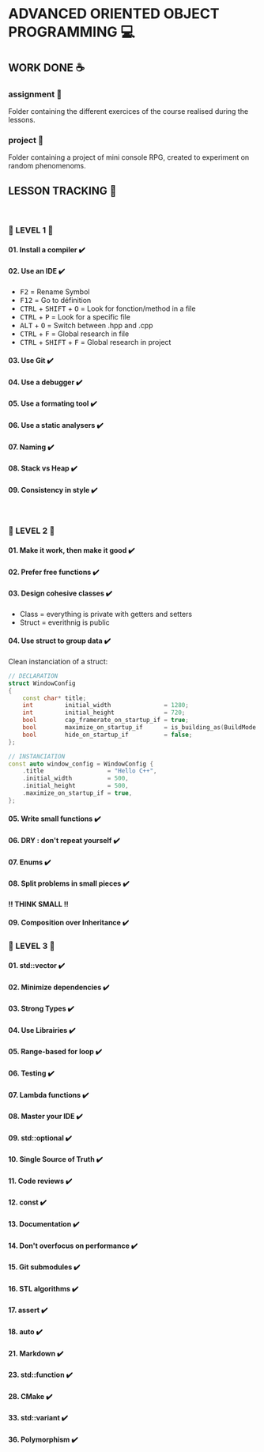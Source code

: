 # ADVANCED ORIENTED OBJECT PROGRAMMING :computer:

## WORK DONE :coffee:

### assignment :file_folder:
Folder containing the different exercices of the course realised during the lessons.

### project :file_folder:
Folder containing a project of mini console RPG, created to experiment on random phenomenoms.

## LESSON TRACKING :memo:
</br>

### :pill: LEVEL 1 :pill:

#### 01. Install a compiler :heavy_check_mark:
#### 02. Use an IDE :heavy_check_mark:

- <kbd>F2</kbd>     =   Rename Symbol
- <kbd>F12</kbd>    =   Go to définition
- <kbd>CTRL</kbd> + <kbd>SHIFT</kbd> + <kbd>O</kbd>    =   Look for fonction/method in a file
- <kbd>CTRL</kbd> + <kbd>P</kbd>    =   Look for a specific file
- <kbd>ALT</kbd> + <kbd>O</kbd>     =    Switch between .hpp and .cpp
- <kbd>CTRL</kbd> + <kbd>F</kbd>   =   Global research in file
- <kbd>CTRL</kbd> + <kbd>SHIFT</kbd> + <kbd>F</kbd>   =   Global research in project

#### 03. Use Git :heavy_check_mark:
#### 04. Use a debugger :heavy_check_mark:
#### 05. Use a formating tool :heavy_check_mark:
#### 06. Use a static analysers :heavy_check_mark:
#### 07. Naming :heavy_check_mark:
#### 08. Stack vs Heap :heavy_check_mark:
#### 09. Consistency in style :heavy_check_mark:
</br>

### :pill: LEVEL 2 :pill:

#### 01. Make it work, then make it good :heavy_check_mark:
#### 02. Prefer free functions :heavy_check_mark:
#### 03. Design cohesive classes :heavy_check_mark:

- Class = everything is private with getters and setters
- Struct = everithnig is public

#### 04. Use struct to group data :heavy_check_mark:
Clean instanciation of a struct:
```cpp
// DECLARATION
struct WindowConfig
{
    const char* title;
    int         initial_width               = 1280;
    int         initial_height              = 720;
    bool        cap_framerate_on_startup_if = true;
    bool        maximize_on_startup_if      = is_building_as(BuildMode::Release);
    bool        hide_on_startup_if          = false;
};
```
```cpp
// INSTANCIATION
const auto window_config = WindowConfig {
    .title                  = "Hello C++",
    .initial_width          = 500,
    .initial_height         = 500,
    .maximize_on_startup_if = true,
};
```

#### 05. Write small functions :heavy_check_mark:
#### 06. DRY : don't repeat yourself :heavy_check_mark:
#### 07. Enums :heavy_check_mark:
#### 08. Split problems in small pieces :heavy_check_mark:
**!! THINK SMALL !!** 
#### 09. Composition over Inheritance :heavy_check_mark:

### :pill: LEVEL 3 :pill:

#### 01. std::vector :heavy_check_mark:
#### 02. Minimize dependencies :heavy_check_mark:
#### 03. Strong Types :heavy_check_mark:
#### 04. Use Librairies :heavy_check_mark:
#### 05. Range-based for loop :heavy_check_mark:
#### 06. Testing :heavy_check_mark:
#### 07. Lambda functions :heavy_check_mark:
#### 08. Master your IDE :heavy_check_mark:
#### 09. std::optional :heavy_check_mark:
#### 10. Single Source of Truth :heavy_check_mark:
#### 11. Code reviews :heavy_check_mark:
#### 12. const :heavy_check_mark:
#### 13. Documentation :heavy_check_mark:
#### 14. Don't overfocus on performance :heavy_check_mark:
#### 15. Git submodules :heavy_check_mark:
#### 16. STL algorithms :heavy_check_mark:
#### 17. assert :heavy_check_mark:
#### 18. auto :heavy_check_mark:
#### 21. Markdown :heavy_check_mark:
#### 23. std::function :heavy_check_mark:
#### 28. CMake :heavy_check_mark:
#### 33. std::variant :heavy_check_mark:
#### 36. Polymorphism :heavy_check_mark: